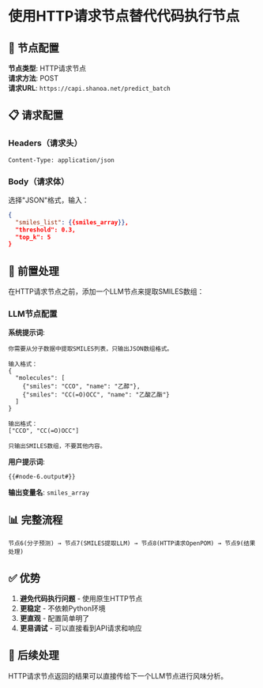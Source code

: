 # 使用HTTP请求节点替代代码执行节点

## 🔧 节点配置

**节点类型**: HTTP请求节点  
**请求方法**: POST  
**请求URL**: `https://capi.shanoa.net/predict_batch`  

## 📋 请求配置

### Headers（请求头）
```
Content-Type: application/json
```

### Body（请求体）
选择"JSON"格式，输入：
```json
{
  "smiles_list": {{smiles_array}},
  "threshold": 0.3,
  "top_k": 5
}
```

## 🔄 前置处理

在HTTP请求节点之前，添加一个LLM节点来提取SMILES数组：

### LLM节点配置
**系统提示词**:
```
你需要从分子数据中提取SMILES列表，只输出JSON数组格式。

输入格式：
{
  "molecules": [
    {"smiles": "CCO", "name": "乙醇"},
    {"smiles": "CC(=O)OCC", "name": "乙酸乙酯"}
  ]
}

输出格式：
["CCO", "CC(=O)OCC"]

只输出SMILES数组，不要其他内容。
```

**用户提示词**:
```
{{#node-6.output#}}
```

**输出变量名**: `smiles_array`

## 📊 完整流程

```
节点6(分子预测) → 节点7(SMILES提取LLM) → 节点8(HTTP请求OpenPOM) → 节点9(结果处理)
```

## ✅ 优势

1. **避免代码执行问题** - 使用原生HTTP节点
2. **更稳定** - 不依赖Python环境
3. **更直观** - 配置简单明了
4. **更易调试** - 可以直接看到API请求和响应

## 🔄 后续处理

HTTP请求节点返回的结果可以直接传给下一个LLM节点进行风味分析。